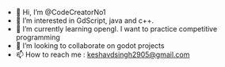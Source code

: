 - 👋 Hi, I’m @CodeCreatorNo1
- 👀 I’m interested in GdScript, java and c++.
- 🌱 I’m currently learning opengl. I want to practice competitive programming
- 💞️ I’m looking to collaborate on godot projects
- 📫 How to reach me : keshavdsingh2905@gmail.com
